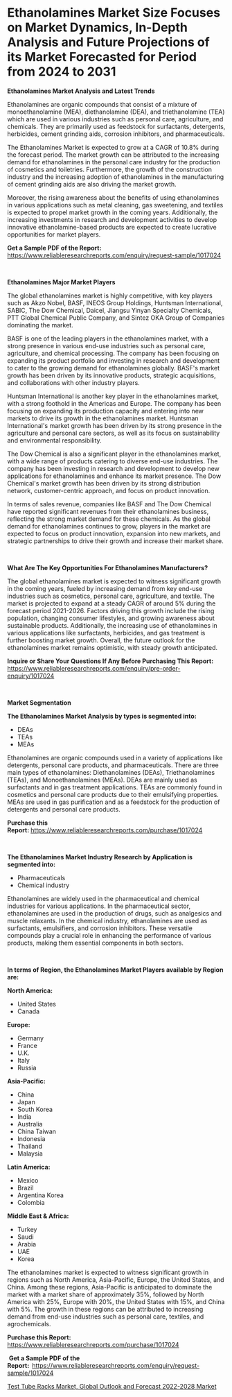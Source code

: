 <p><h1>Ethanolamines Market Size Focuses on Market Dynamics, In-Depth Analysis and Future Projections of its Market Forecasted for Period from 2024 to 2031</h1></p><p><strong>Ethanolamines Market Analysis and Latest Trends</strong></p>
<p><p>Ethanolamines are organic compounds that consist of a mixture of monoethanolamine (MEA), diethanolamine (DEA), and triethanolamine (TEA) which are used in various industries such as personal care, agriculture, and chemicals. They are primarily used as feedstock for surfactants, detergents, herbicides, cement grinding aids, corrosion inhibitors, and pharmaceuticals.</p><p>The Ethanolamines Market is expected to grow at a CAGR of 10.8% during the forecast period. The market growth can be attributed to the increasing demand for ethanolamines in the personal care industry for the production of cosmetics and toiletries. Furthermore, the growth of the construction industry and the increasing adoption of ethanolamines in the manufacturing of cement grinding aids are also driving the market growth.</p><p>Moreover, the rising awareness about the benefits of using ethanolamines in various applications such as metal cleaning, gas sweetening, and textiles is expected to propel market growth in the coming years. Additionally, the increasing investments in research and development activities to develop innovative ethanolamine-based products are expected to create lucrative opportunities for market players.</p></p>
<p><strong>Get a Sample PDF of the Report:&nbsp;</strong> <a href="https://www.reliableresearchreports.com/enquiry/request-sample/1017024">https://www.reliableresearchreports.com/enquiry/request-sample/1017024</a></p>
<p>&nbsp;</p>
<p><strong>Ethanolamines Major Market Players</strong></p>
<p><p>The global ethanolamines market is highly competitive, with key players such as Akzo Nobel, BASF, INEOS Group Holdings, Huntsman International, SABIC, The Dow Chemical, Daicel, Jiangsu Yinyan Specialty Chemicals, PTT Global Chemical Public Company, and Sintez OKA Group of Companies dominating the market.</p><p>BASF is one of the leading players in the ethanolamines market, with a strong presence in various end-use industries such as personal care, agriculture, and chemical processing. The company has been focusing on expanding its product portfolio and investing in research and development to cater to the growing demand for ethanolamines globally. BASF's market growth has been driven by its innovative products, strategic acquisitions, and collaborations with other industry players.</p><p>Huntsman International is another key player in the ethanolamines market, with a strong foothold in the Americas and Europe. The company has been focusing on expanding its production capacity and entering into new markets to drive its growth in the ethanolamines market. Huntsman International's market growth has been driven by its strong presence in the agriculture and personal care sectors, as well as its focus on sustainability and environmental responsibility.</p><p>The Dow Chemical is also a significant player in the ethanolamines market, with a wide range of products catering to diverse end-use industries. The company has been investing in research and development to develop new applications for ethanolamines and enhance its market presence. The Dow Chemical's market growth has been driven by its strong distribution network, customer-centric approach, and focus on product innovation.</p><p>In terms of sales revenue, companies like BASF and The Dow Chemical have reported significant revenues from their ethanolamines business, reflecting the strong market demand for these chemicals. As the global demand for ethanolamines continues to grow, players in the market are expected to focus on product innovation, expansion into new markets, and strategic partnerships to drive their growth and increase their market share.</p></p>
<p>&nbsp;</p>
<p><strong>What Are The Key Opportunities For Ethanolamines Manufacturers?</strong></p>
<p><p>The global ethanolamines market is expected to witness significant growth in the coming years, fueled by increasing demand from key end-use industries such as cosmetics, personal care, agriculture, and textile. The market is projected to expand at a steady CAGR of around 5% during the forecast period 2021-2026. Factors driving this growth include the rising population, changing consumer lifestyles, and growing awareness about sustainable products. Additionally, the increasing use of ethanolamines in various applications like surfactants, herbicides, and gas treatment is further boosting market growth. Overall, the future outlook for the ethanolamines market remains optimistic, with steady growth anticipated.</p></p>
<p><strong>Inquire or Share Your Questions If Any Before Purchasing This Report:</strong> <a href="https://www.reliableresearchreports.com/enquiry/pre-order-enquiry/1017024">https://www.reliableresearchreports.com/enquiry/pre-order-enquiry/1017024</a></p>
<p>&nbsp;</p>
<p><strong>Market Segmentation</strong></p>
<p><strong>The Ethanolamines Market Analysis by types is segmented into:</strong></p>
<p><ul><li>DEAs</li><li>TEAs</li><li>MEAs</li></ul></p>
<p><p>Ethanolamines are organic compounds used in a variety of applications like detergents, personal care products, and pharmaceuticals. There are three main types of ethanolamines: Diethanolamines (DEAs), Triethanolamines (TEAs), and Monoethanolamines (MEAs). DEAs are mainly used as surfactants and in gas treatment applications. TEAs are commonly found in cosmetics and personal care products due to their emulsifying properties. MEAs are used in gas purification and as a feedstock for the production of detergents and personal care products.</p></p>
<p><strong>Purchase this Report:&nbsp;</strong><a href="https://www.reliableresearchreports.com/purchase/1017024">https://www.reliableresearchreports.com/purchase/1017024</a></p>
<p>&nbsp;</p>
<p><strong>The Ethanolamines Market Industry Research by Application is segmented into:</strong></p>
<p><ul><li>Pharmaceuticals</li><li>Chemical industry</li></ul></p>
<p><p>Ethanolamines are widely used in the pharmaceutical and chemical industries for various applications. In the pharmaceutical sector, ethanolamines are used in the production of drugs, such as analgesics and muscle relaxants. In the chemical industry, ethanolamines are used as surfactants, emulsifiers, and corrosion inhibitors. These versatile compounds play a crucial role in enhancing the performance of various products, making them essential components in both sectors.</p></p>
<p>&nbsp;</p>
<p><strong>In terms of Region, the Ethanolamines Market Players available by Region are:</strong></p>
<p>
    <p> <strong> North America: </strong>
        <ul>
            <li>United States</li>
            <li>Canada</li>
        </ul>
        </p> 
    <p> <strong> Europe: </strong>
        <ul>
            <li>Germany</li>
            <li>France</li>
            <li>U.K.</li>
            <li>Italy</li>
            <li>Russia</li>
        </ul>
        </p> 
    <p> <strong> Asia-Pacific: </strong>
        <ul>
            <li>China</li>
            <li>Japan</li>
            <li>South Korea</li>
            <li>India</li>
            <li>Australia</li>
            <li>China Taiwan</li>
            <li>Indonesia</li>
            <li>Thailand</li>
            <li>Malaysia</li>
        </ul>
        </p> 
    <p> <strong> Latin America: </strong>
        <ul>
            <li>Mexico</li>
            <li>Brazil</li>
            <li>Argentina Korea</li>
            <li>Colombia</li>
        </ul>
        </p> 
    <p> <strong> Middle East & Africa: </strong>
        <ul>
            <li>Turkey</li>
            <li>Saudi</li>
            <li>Arabia</li>
            <li>UAE</li>
            <li>Korea</li>
        </ul>
    </p>
    </p>
<p><p>The ethanolamines market is expected to witness significant growth in regions such as North America, Asia-Pacific, Europe, the United States, and China. Among these regions, Asia-Pacific is anticipated to dominate the market with a market share of approximately 35%, followed by North America with 25%, Europe with 20%, the United States with 15%, and China with 5%. The growth in these regions can be attributed to increasing demand from end-use industries such as personal care, textiles, and agrochemicals.</p></p>
<p><strong>Purchase this Report: </strong><a href="https://www.reliableresearchreports.com/purchase/1017024">https://www.reliableresearchreports.com/purchase/1017024</a></p>
<p>&nbsp;<strong>Get a Sample PDF of the Report:&nbsp;&nbsp;</strong><a href="https://www.reliableresearchreports.com/enquiry/request-sample/1017024">https://www.reliableresearchreports.com/enquiry/request-sample/1017024</a></p>
<p><strong></strong></p>
<p><p><a href="https://github.com/timeliteaut/Market-Research-Report-List-1/blob/main/test-tube-racks-market-global-outlook-and-forecast-2022-2028-market.md">Test Tube Racks Market, Global Outlook and Forecast 2022-2028 Market</a></p></p>